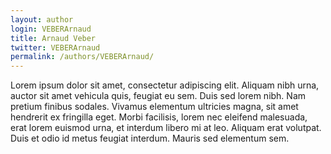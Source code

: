 ```yaml
---
layout: author
login: VEBERArnaud
title: Arnaud Veber
twitter: VEBERArnaud
permalink: /authors/VEBERArnaud/
---
```

Lorem ipsum dolor sit amet, consectetur adipiscing elit. Aliquam nibh urna, auctor sit amet vehicula quis, feugiat eu sem. Duis sed lorem nibh. Nam pretium finibus sodales. Vivamus elementum ultricies magna, sit amet hendrerit ex fringilla eget. Morbi facilisis, lorem nec eleifend malesuada, erat lorem euismod urna, et interdum libero mi at leo. Aliquam erat volutpat. Duis et odio id metus feugiat interdum. Mauris sed elementum sem.
